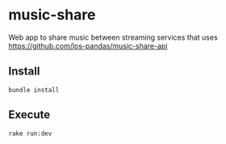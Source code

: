 # music-share

Web app to share music between streaming services that uses https://github.com/los-pandas/music-share-api 

## Install

```shell
bundle install
```

## Execute

```shell
rake run:dev
```